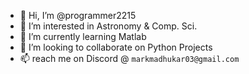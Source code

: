 - 👋 Hi, I’m @programmer2215
- 👀 I’m interested in Astronomy & Comp. Sci.
- 🌱 I’m currently learning Matlab
- 💞️ I’m looking to collaborate on Python Projects
- 📫 reach me on Discord @ `markmadhukar03@gmail.com`

<!---
programmer2215/programmer2215 is a ✨ special ✨ repository because its `README.md` (this file) appears on your GitHub profile.
You can click the Preview link to take a look at your changes.
--->
